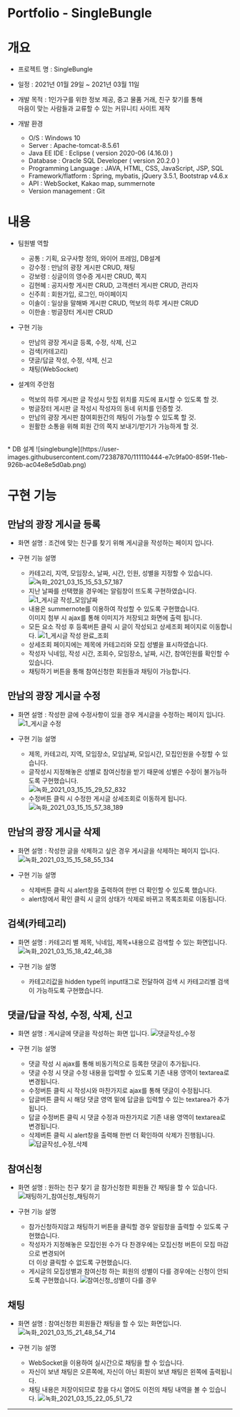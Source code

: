 # Portfolio - SingleBungle

# 개요
* 프로젝트 명 : SingleBungle

* 일정 : 2021년 01월 29일 ~ 2021년 03월 11일

* 개발 목적 : 1인가구를 위한 정보 제공, 중고 물품 거래, 친구 찾기를 통해<br> 마음이 맞는 사람들과 교류할 수 있는 커뮤니티 사이트 제작

* 개발 환경
  - O/S : Windows 10
  - Server : Apache-tomcat-8.5.61
  - Java EE IDE : Eclipse ( version 2020-06 (4.16.0) )
  - Database : Oracle SQL Developer ( version 20.2.0 )
  - Programming Language : JAVA, HTML, CSS, JavaScript, JSP, SQL
  - Framework/flatform : Spring, mybatis, jQuery 3.5.1, Bootstrap v4.6.x
  - API : WebSocket, Kakao map, summernote
  - Version management : Git

# 내용
* 팀원별 역할
  - 공통 : 기획, 요구사항 정의, 와이어 프레임, DB설계
  - 강수정 : 만남의 광장 게시판 CRUD, 채팅
  - 강보령 : 싱글이의 영수증 게시판 CRUD, 쪽지
  - 김현혜 : 공지사항 게시판 CRUD, 고객센터 게시판 CRUD, 관리자
  - 신주희 : 회원가입, 로그인, 마이페이지
  - 이솔이 : 일상을 말해봐 게시판 CRUD, 먹보의 하루 게시판 CRUD
  - 이한솔 : 벙글장터 게시판 CRUD

* 구현 기능
  - 만남의 광장 게시글 등록, 수정, 삭제, 신고
  - 검색(카테고리)
  - 댓글/답글 작성, 수정, 삭제, 신고
  - 채팅(WebSocket)

* 설계의 주안점
  - 먹보의 하루 게시판 글 작성시 맛집 위치를 지도에 표시할 수 있도록 할 것.
  - 벙글장터 게시판 글 작성시 작성자의 동네 위치를 인증할 것.
  - 만남의 광장 게시판 참여회원간의 채팅이 가능할 수 있도록 할 것.
  - 원활한 소통을 위해 회원 간의 쪽지 보내기/받기가 가능하게 할 것.

<br>
* DB 설계
![singlebungle](https://user-images.githubusercontent.com/72387870/111110444-e7c9fa00-859f-11eb-926b-ac04e8e5d0ab.png)
<br>

# 구현 기능
## 만남의 광장 게시글 등록
  * 화면 설명 : 조건에 맞는 친구를 찾기 위해 게시글을 작성하는 페이지 입니다.
   
  * 구현 기능 설명
     - 카테고리, 지역, 모임장소, 날짜, 시간, 인원, 성별을 지정할 수 있습니다.
     ![녹화_2021_03_15_15_53_57_187](https://user-images.githubusercontent.com/72387870/111114636-d801e400-85a6-11eb-8825-508c0fe775bc.gif)
     - 지난 날짜를 선택했을 경우에는 알림창이 뜨도록 구현하였습니다.
     ![1_게시글 작성_모임날짜](https://user-images.githubusercontent.com/72387870/111111157-2e6c2400-85a1-11eb-85d5-aaa8036980b6.png)
     - 내용은 summernote를 이용하여 작성할 수 있도록 구현했습니다.<br> 이미지 첨부 시 ajax를 통해 이미지가 저장되고 화면에 출력 됩니다.
     - 모든 요소 작성 후 등록버튼 클릭 시 글이 작성되고 상세조회 페이지로 이동합니다.
     ![1_게시글 작성 완료_조회](https://user-images.githubusercontent.com/72387870/111111250-5c516880-85a1-11eb-8050-a65b39eb1cb9.png)
     - 상세조회 페이지에는 제목에 카테고리와 모집 성별을 표시하였습니다.
     - 작성자 닉네임, 작성 시간, 조회수, 모임장소, 날짜, 시간, 참여인원를 확인할 수 있습니다.
     - 채팅하기 버튼을 통해 참여신청한 회원들과 채팅이 가능합니다.

## 만남의 광장 게시글 수정
  * 화면 설명 : 작성한 글에 수정사항이 있을 경우 게시글을 수정하는 페이지 입니다.
   ![1_게시글 수정](https://user-images.githubusercontent.com/72387870/111112047-d504f480-85a2-11eb-950a-3a48671ad3a2.png)

  * 구현 기능 설명
    - 제목, 카테고리, 지역, 모임장소, 모임날짜, 모임시간, 모집인원을 수정할 수 있습니다.
    - 글작성시 지정해놓은 성별로 참여신청을 받기 때문에 성별은 수정이 불가능하도록 구현했습니다.<br>
    ![녹화_2021_03_15_15_29_52_832](https://user-images.githubusercontent.com/72387870/111112341-58264a80-85a3-11eb-9402-4aaa60dd9a0b.gif)
    - 수정버튼 클릭 시 수정한 게시글 상세조회로 이동하게 됩니다.
    ![녹화_2021_03_15_15_57_38_189](https://user-images.githubusercontent.com/72387870/111114869-38912100-85a7-11eb-999c-65142551fa28.gif)

## 만남의 광장 게시글 삭제
  * 화면 설명 : 작성한 글을 삭제하고 싶은 경우 게시글을 삭제하는 페이지 입니다.
   ![녹화_2021_03_15_15_58_55_134](https://user-images.githubusercontent.com/72387870/111115076-768e4500-85a7-11eb-827e-c80666f97b7d.gif)

  * 구현 기능 설명
    - 삭제버튼 클릭 시 alert창을 출력하여 한번 더 확인할 수 있도록 했습니다.
    - alert창에서 확인 클릭 시 글의 상태가 삭제로 바뀌고 목록조회로 이동됩니다.

## 검색(카테고리)
  * 화면 설명 : 카테고리 별 제목, 닉네임, 제목+내용으로 검색할 수 있는 화면입니다.
  ![녹화_2021_03_15_18_42_46_38](https://user-images.githubusercontent.com/72387870/111133908-66ce2b00-85be-11eb-9bc8-4f90633af751.gif)   

  * 구현 기능 설명
    - 카테고리값을 hidden type의 input태그로 전달하여 검색 시 카테고리별 검색이 가능하도록 구현했습니다.

## 댓글/답글 작성, 수정, 삭제, 신고
  * 화면 설명 : 게시글에 댓글을 작성하는 화면 입니다.
  ![댓글작성_수정](https://user-images.githubusercontent.com/72387870/111137572-4d2ee280-85c2-11eb-94ad-79956315899f.gif)
     
  * 구현 기능 설명
    - 댓글 작성 시 ajax를 통해 비동기적으로 등록한 댓글이 추가됩니다.
    - 댓글 수정 시 댓글 수정 내용을 입력할 수 있도록 기존 내용 영역이 textarea로 변경됩니다.
    - 수정버튼 클릭 시 작성시와 마찬가지로 ajax를 통해 댓글이 수정됩니다.
    - 답글버튼 클릭 시 해당 댓글 영역 밑에 답글을 입력할 수 있는 textarea가 추가됩니다.
    - 답글 수정버튼 클릭 시 댓글 수정과 마찬가지로 기존 내용 영역이 textarea로 변경됩니다.
    - 삭제버튼 클릭 시 alert창을 출력해 한번 더 확인하여 삭제가 진행됩니다. 
    ![답글작성_수정_삭제](https://user-images.githubusercontent.com/72387870/111137630-5e77ef00-85c2-11eb-8715-b946602df5b8.gif)
  
## 참여신청
  * 화면 설명 : 원하는 친구 찾기 글 참가신청한 회원들 간 채팅을 할 수 있습니다.
  ![채팅하기_참여신청_채팅하기](https://user-images.githubusercontent.com/72387870/111138932-deeb1f80-85c3-11eb-9051-5520291b0855.gif)

  * 구현 기능 설명
    - 참가신청하지않고 채팅하기 버튼을 클릭할 경우 알림창을 출력할 수 있도록 구현했습니다.
    - 작성자가 지정해놓은 모집인원 수가 다 찬경우에는 모집신청 버튼이 모집 마감으로 변경되어<br> 
      더 이상 클릭할 수 없도록 구현했습니다.
    - 게시글의 모집성별과 참여신청 하는 회원의 성별이 다를 경우에는 신청이 안되도록 구현했습니다.
    ![참여신청_성별이 다를 경우](https://user-images.githubusercontent.com/72387870/111139196-2c678c80-85c4-11eb-98ec-04feea62c842.gif)
  
## 채팅
  * 화면 설명 : 참여신청한 회원들간 채팅을 할 수 있는 화면입니다.
  ![녹화_2021_03_15_21_48_54_714](https://user-images.githubusercontent.com/72387870/111155831-5165fa80-85d8-11eb-955f-d52d25326dad.gif)

  * 구현 기능 설명
    - WebSocket을 이용하여 실시간으로 채팅을 할 수 있습니다.
    - 자신이 보낸 채팅은 오른쪽에, 자신이 아닌 회원이 보낸 채팅은 왼쪽에 출력됩니다.
    - 채팅 내용은 저장이되므로 창을 다시 열어도 이전의 채팅 내역을 볼 수 있습니다.
    ![녹화_2021_03_15_22_05_51_72](https://user-images.githubusercontent.com/72387870/111157806-a86ccf00-85da-11eb-81d4-e536cffea636.gif)
  
  <hr>

  
  
